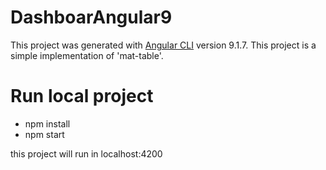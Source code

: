 # DashboarAngular9

This project was generated with [Angular CLI](https://github.com/angular/angular-cli) version 9.1.7.
This project is a simple implementation of  'mat-table'.

# Run local project
* npm install
* npm start

this project will run in localhost:4200

